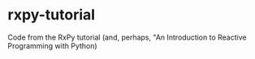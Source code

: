 # rxpy-tutorial
Code from the RxPy tutorial (and, perhaps, "An Introduction to Reactive Programming with Python)
